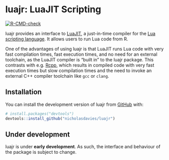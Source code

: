 
# luajr: LuaJIT Scripting

<!-- badges: start -->

[![R-CMD-check](https://github.com/nicholasdavies/luajr/actions/workflows/R-CMD-check.yaml/badge.svg)](https://github.com/nicholasdavies/luajr/actions/workflows/R-CMD-check.yaml)
<!-- badges: end -->

<!-- reminder: update README.md with devtools::build_readme() -->

luajr provides an interface to [LuaJIT](https://luajit.org), a
just-in-time compiler for the [Lua scripting
language](https://www.lua.org). It allows users to run Lua code from R.

One of the advantages of using luajr is that LuaJIT runs Lua code with
very fast compilation times, fast execution times, and no need for an
external toolchain, as the LuaJIT compiler is “built in” to the luajr
package. This contrasts with e.g. [Rcpp](https://www.rcpp.org/), which
results in compiled code with very fast execution times but slow
compilation times and the need to invoke an external C++ compiler
toolchain like `gcc` or `clang`.

## Installation

You can install the development version of luajr from
[GitHub](https://github.com/) with:

``` r
# install.packages("devtools")
devtools::install_github("nicholasdavies/luajr")
```

## Under development

luajr is under **early development**. As such, the interface and
behaviour of the package is subject to change.

<!--
## Example
&#10;This is a basic example which shows you how to solve a common problem:
&#10;
```r
library(luajr)
## basic example code
```
&#10;What is special about using `README.Rmd` instead of just `README.md`? You can include R chunks like so:
&#10;
```r
summary(cars)
#>      speed           dist       
#>  Min.   : 4.0   Min.   :  2.00  
#>  1st Qu.:12.0   1st Qu.: 26.00  
#>  Median :15.0   Median : 36.00  
#>  Mean   :15.4   Mean   : 42.98  
#>  3rd Qu.:19.0   3rd Qu.: 56.00  
#>  Max.   :25.0   Max.   :120.00
```
&#10;You'll still need to render `README.Rmd` regularly, to keep `README.md` up-to-date. `devtools::build_readme()` is handy for this.
&#10;You can also embed plots, for example:
&#10;<img src="man/figures/README-pressure-1.png" width="100%" />
&#10;In that case, don't forget to commit and push the resulting figure files, so they display on GitHub and CRAN.
-->
